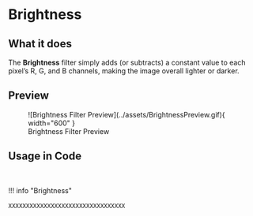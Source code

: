 # **Brightness**

## What it does

The **Brightness** filter simply adds (or subtracts) a constant value to each pixel’s R, G, and B channels, making the image overall lighter or darker.

## Preview

<figure markdown="span">
  ![Brightness Filter Preview](../assets/BrightnessPreview.gif){ width="600" }
  <figcaption>Brightness Filter Preview</figcaption>
</figure>

## Usage in Code

```csharp title="Brightness.cs" linenums="1" hl_lines="33-37"



```

!!! info "Brightness"

    XXXXXXXXXXXXXXXXXXXXXXXXXXXXXXXXX